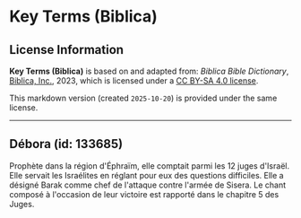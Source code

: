 # Key Terms (Biblica)

## License Information

**Key Terms (Biblica)** is based on and adapted from: _Biblica Bible Dictionary_, [Biblica, Inc.](https://www.biblica.com/), 2023, which is licensed under a [CC BY-SA 4.0 license](https://creativecommons.org/licenses/by-sa/4.0/legalcode.en).

This markdown version (created `2025-10-20`) is provided under the same license.



--------------------------------

## Débora (id: 133685)

Prophète dans la région d'Éphraïm, elle comptait parmi les 12 juges d'Israël. Elle servait les Israélites en réglant pour eux des questions difficiles. Elle a désigné Barak comme chef de l'attaque contre l'armée de Sisera. Le chant composé à l'occasion de leur victoire est rapporté dans le chapitre 5 des Juges.


